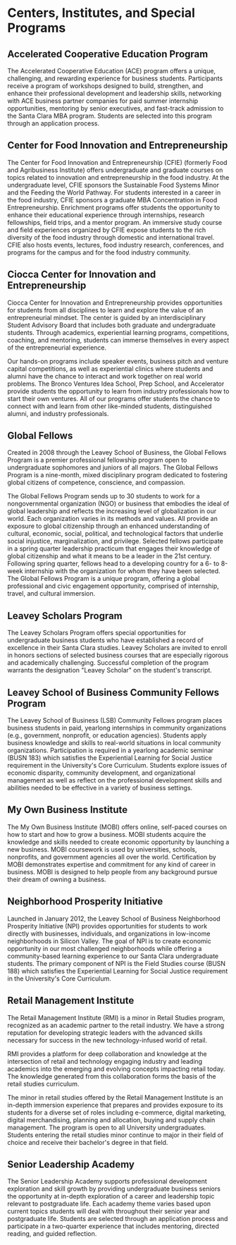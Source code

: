 Centers, Institutes, and Special Programs
=========================================

Accelerated Cooperative Education Program
-----------------------------------------

The Accelerated Cooperative Education (ACE) program offers a unique, challenging, and rewarding experience for business students. Participants receive a program of workshops designed to build, strengthen, and enhance their professional development and leadership skills, networking with ACE business partner companies for paid summer internship opportunities, mentoring by senior executives, and fast-track admission to the Santa Clara MBA program. Students are selected into this program through an application process.

Center for Food Innovation and Entrepreneurship
------------------------------------------------------------------------------------------

The Center for Food Innovation and Entrepreneurship (CFIE) (formerly Food and Agribusiness Institute) offers undergraduate and graduate courses on topics related to innovation and entrepreneurship in the food industry. At the undergraduate level, CFIE sponsors the Sustainable Food Systems Minor and the Feeding the World Pathway. For students interested in a career in the food industry, CFIE sponsors a graduate MBA Concentration in Food Entrepreneurship. Enrichment programs offer students the opportunity to enhance their educational experience through internships, research fellowships, field trips, and a mentor program. An immersive study course and field experiences organized by CFIE expose students to the rich diversity of the food industry through domestic and international travel. CFIE also hosts events, lectures, food industry research, conferences, and programs for the campus and for the food industry community.

Ciocca Center for Innovation and Entrepreneurship
-------------------------------------------------

Ciocca Center for Innovation and Entrepreneurship provides opportunities for students from all disciplines to learn and explore the value of an entrepreneurial mindset. The center is guided by an interdisciplinary Student Advisory Board that includes both graduate and undergraduate students. Through academics, experiential learning programs, competitions, coaching, and mentoring, students can immerse themselves in every aspect of the entrepreneurial experience.

Our hands-on programs include speaker events, business pitch and venture capital competitions, as well as experiential clinics where students and alumni have the chance to interact and work together on real world problems. The Bronco Ventures Idea School, Prep School, and Accelerator provide students the opportunity to learn from industry professionals how to start their own ventures. All of our programs offer students the chance to connect with and learn from other like-minded students, distinguished alumni, and industry professionals.

Global Fellows
--------------

Created in 2008 through the Leavey School of Business, the Global Fellows Program is a premier professional fellowship program open to undergraduate sophomores and juniors of all majors. The Global Fellows Program is a nine-month, mixed disciplinary program dedicated to fostering global citizens of competence, conscience, and compassion.

The Global Fellows Program sends up to 30 students to work for a nongovernmental organization (NGO) or business that embodies the ideal of global leadership and reflects the increasing level of globalization in our world. Each organization varies in its methods and values. All provide an exposure to global citizenship through an enhanced understanding of cultural, economic, social, political, and technological factors that underlie social injustice, marginalization, and privilege. Selected fellows participate in a spring quarter leadership practicum that engages their knowledge of global citizenship and what it means to be a leader in the 21st century. Following spring quarter, fellows head to a developing country for a 6- to 8-week internship with the organization for whom they have been selected. The Global Fellows Program is a unique program, offering a global professional and civic engagement opportunity, comprised of internship, travel, and cultural immersion.

Leavey Scholars Program
-----------------------

The Leavey Scholars Program offers special opportunities for undergraduate business students who have established a record of excellence in their Santa Clara studies. Leavey Scholars are invited to enroll in honors sections of selected business courses that are especially rigorous and academically challenging. Successful completion of the program warrants the designation "Leavey Scholar" on the student's transcript.

Leavey School of Business Community Fellows Program
---------------------------------------------------

The Leavey School of Business (LSB) Community Fellows program places business students in paid, yearlong internships in community organizations (e.g., government, nonprofit, or education agencies). Students apply business knowledge and skills to real-world situations in local community organizations. Participation is required in a yearlong academic seminar (BUSN 183) which satisfies the Experiential Learning for Social Justice requirement in the University's Core Curriculum. Students explore issues of economic disparity, community development, and organizational management as well as reflect on the professional development skills and abilities needed to be effective in a variety of business settings.

My Own Business Institute
--------------------------------

The My Own Business Institute (MOBI) offers online, self-paced courses on how to start and how to grow a business. MOBI students acquire the knowledge and skills needed to create economic opportunity by launching a new business. MOBI coursework is used by universities, schools, nonprofits, and government agencies all over the world. Certification by MOBI demonstrates expertise and commitment for any kind of career in business. MOBI is designed to help people from any background pursue their dream of owning a business.

Neighborhood Prosperity Initiative
----------------------------------

Launched in January 2012, the Leavey School of Business Neighborhood Prosperity Initiative (NPI) provides opportunities for students to work directly with businesses, individuals, and organizations in low-income neighborhoods in Silicon Valley. The goal of NPI is to create economic opportunity in our most challenged neighborhoods while offering a community-based learning experience to our Santa Clara undergraduate students. The primary component of NPI is the Field Studies course (BUSN 188) which satisfies the Experiential Learning for Social Justice requirement in the University's Core Curriculum.

Retail Management Institute
---------------------------

The Retail Management Institute (RMI) is a minor in Retail Studies program, recognized as an academic partner to the retail industry. We have a strong reputation for developing strategic leaders with the advanced skills necessary for success in the new technology-infused world of retail.

RMI provides a platform for deep collaboration and knowledge at the intersection of retail and technology engaging industry and leading academics into the emerging and evolving concepts impacting retail today. The knowledge generated from this collaboration forms the basis of the retail studies curriculum.

The minor in retail studies offered by the Retail Management Institute is an in-depth immersion experience that prepares and provides exposure to its students for a diverse set of roles including e-commerce, digital marketing, digital merchandising, planning and allocation, buying and supply chain management. The program is open to all University undergraduates. Students entering the retail studies minor continue to major in their field of choice and receive their bachelor's degree in that field.

Senior Leadership Academy
-------------------------

The Senior Leadership Academy supports professional development exploration and skill growth by providing undergraduate business seniors the opportunity at in-depth exploration of a career and leadership topic relevant to postgraduate life. Each academy theme varies based upon current topics students will deal with throughout their senior year and postgraduate life. Students are selected through an application process and participate in a two-quarter experience that includes mentoring, directed reading, and guided reflection.
